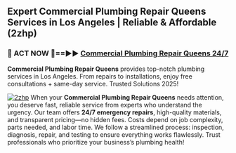 ## Expert Commercial Plumbing Repair Queens Services in Los Angeles | Reliable & Affordable (2zhp)  

<h3>🚿 ACT NOW 🌟==►► <a href="https://tinyurl.com/2ne6vx2x" rel="nofollow">Commercial Plumbing Repair Queens 24/7</a></h3>

**Commercial Plumbing Repair Queens** provides top-notch plumbing services in Los Angeles. From repairs to installations, enjoy free consultations + same-day service. Trusted Solutions 2025!

[![2zhp](https://i.imgur.com/4PFF4AK.jpeg)](https://tinyurl.com/2ne6vx2x)
When your **Commercial Plumbing Repair Queens** needs attention, you deserve fast, reliable service from experts who understand the urgency. Our team offers **24/7 emergency repairs**, high-quality materials, and transparent pricing—no hidden fees. Costs depend on job complexity, parts needed, and labor time. We follow a streamlined process: inspection, diagnosis, repair, and testing to ensure everything works flawlessly. Trust professionals who prioritize your business’s plumbing health!